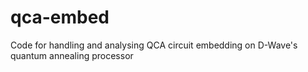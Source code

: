 # qca-embed
Code for handling and analysing QCA circuit embedding on D-Wave's quantum annealing processor
